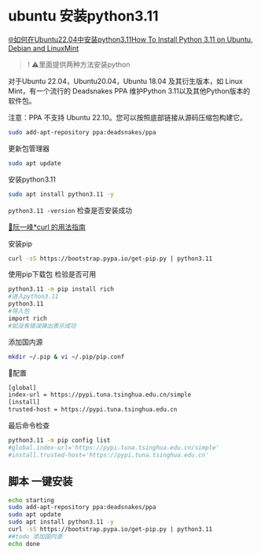# ubuntu 安装python3.11

[🌐如何在Ubuntu22.04中安装python3.11How To Install Python 3.11 on Ubuntu, Debian and LinuxMint](https://www.linuxmi.com/python-3-11.htmlhttps://tecadmin.net/how-to-install-python-3-11-on-ubuntu/)

>! :warning:里面提供两种方法安装python

对于Ubuntu 22.04，Ubuntu20.04，Ubuntu 18.04 及其衍生版本，如 Linux Mint，有一个流行的 Deadsnakes PPA 维护Python 3.11以及其他Python版本的软件包。

注意：PPA 不支持 Ubuntu 22.10。您可以按照底部链接从源码压缩包构建它。
```sh
sudo add-apt-repository ppa:deadsnakes/ppa
```

更新包管理器
```bash
sudo apt update
```

安装python3.11
```sh
sudo apt install python3.11 -y
```
`python3.11 -version` 检查是否安装成功

[:book:阮一峰*curl 的用法指南](https://www.ruanyifeng.com/blog/2019/09/curl-reference.html)

安装pip
```sh
curl -sS https://bootstrap.pypa.io/get-pip.py | python3.11 
```

使用pip下载包 检验是否可用
```sh
python3.11 -m pip install rich
#进入python3.11
python3.11 
#导入包
import rich
#如没有错误弹出表示成功
```
添加国内源
```sh
mkdir ~/.pip & vi ~/.pip/pip.conf 
```
:hammer:配置
```sh
[global]
index-url = https://pypi.tuna.tsinghua.edu.cn/simple
[install]
trusted-host = https://pypi.tuna.tsinghua.edu.cn
```
最后命令检查
```sh
python3.11 -m pip config list
#global.index-url='https://pypi.tuna.tsinghua.edu.cn/simple'
#install.trusted-host='https://pypi.tuna.tsinghua.edu.cn'
```



## 脚本 一键安装
```sh
echo starting
sudo add-apt-repository ppa:deadsnakes/ppa
sudo apt update
sudo apt install python3.11 -y
curl -sS https://bootstrap.pypa.io/get-pip.py | python3.11
##todo 添加国内源
echo done
```

